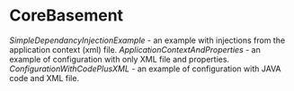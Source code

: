 # CoreBasement

*SimpleDependancyInjectionExample* - an example with injections from the application context (xml) file. 
*ApplicationContextAndProperties* - an example of configuration with only XML file and properties.
*ConfigurationWithCodePlusXML* - an example of configuration with JAVA code and XML file.
